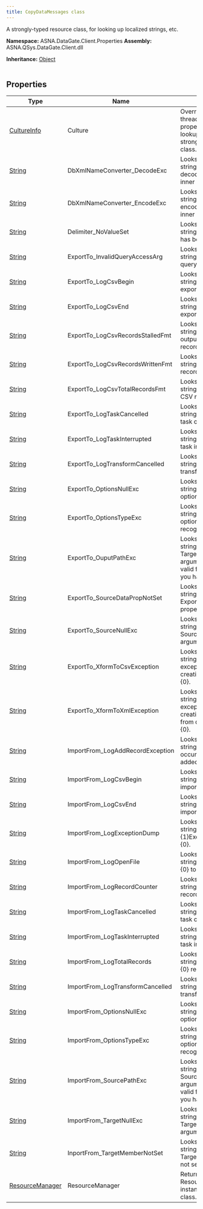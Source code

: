```yaml
---
title: CopyDataMessages class
---
```


A strongly-typed resource class, for looking up localized strings, etc.

**Namespace:** ASNA.DataGate.Client.Properties
**Assembly:** ASNA.QSys.DataGate.Client.dll

**Inheritance:** [Object](https://docs.microsoft.com/en-us/dotnet/api/system.object)
<br>
<br>

## Properties

| Type | Name | Description
| --- | --- | --- 
| [CultureInfo](https://docs.microsoft.com/en-us/dotnet/api/system.globalization.cultureinfo) | Culture | Overrides the current thread's CurrentUICulture property for allresource lookups using this strongly typed resource class. |
| [String](https://learn.microsoft.com/en-us/dotnet/api/system.string?view=net-8.0) | DbXmlNameConverter_DecodeExc | Looks up a localized string similar to Could not decode name '{0}'. See inner exception.. |
| [String](https://learn.microsoft.com/en-us/dotnet/api/system.string?view=net-8.0) | DbXmlNameConverter_EncodeExc | Looks up a localized string similar to Could not encode name '{0}'. See inner exception.. |
| [String](https://learn.microsoft.com/en-us/dotnet/api/system.string?view=net-8.0) | Delimiter_NoValueSet | Looks up a localized string similar to No value has been set. |
| [String](https://learn.microsoft.com/en-us/dotnet/api/system.string?view=net-8.0) | ExportTo_InvalidQueryAccessArg | Looks up a localized string similar to Invalid query access specified.. |
| [String](https://learn.microsoft.com/en-us/dotnet/api/system.string?view=net-8.0) | ExportTo_LogCsvBegin | Looks up a localized string similar to Begin export {2} from {0} to {1}.. |
| [String](https://learn.microsoft.com/en-us/dotnet/api/system.string?view=net-8.0) | ExportTo_LogCsvEnd | Looks up a localized string similar to End of export {2} from {0} to {1}.. |
| [String](https://learn.microsoft.com/en-us/dotnet/api/system.string?view=net-8.0) | ExportTo_LogCsvRecordsStalledFmt | Looks up a localized string similar to CSV output stalled at {0} records written.... |
| [String](https://learn.microsoft.com/en-us/dotnet/api/system.string?view=net-8.0) | ExportTo_LogCsvRecordsWrittenFmt | Looks up a localized string similar to {0} CSV records written.... |
| [String](https://learn.microsoft.com/en-us/dotnet/api/system.string?view=net-8.0) | ExportTo_LogCsvTotalRecordsFmt | Looks up a localized string similar to {0} total CSV records written.. |
| [String](https://learn.microsoft.com/en-us/dotnet/api/system.string?view=net-8.0) | ExportTo_LogTaskCancelled | Looks up a localized string similar to Export task cancelled.. |
| [String](https://learn.microsoft.com/en-us/dotnet/api/system.string?view=net-8.0) | ExportTo_LogTaskInterrupted | Looks up a localized string similar to Export task interrupted.. |
| [String](https://learn.microsoft.com/en-us/dotnet/api/system.string?view=net-8.0) | ExportTo_LogTransformCancelled | Looks up a localized string similar to Export transform task cancelled.. |
| [String](https://learn.microsoft.com/en-us/dotnet/api/system.string?view=net-8.0) | ExportTo_OptionsNullExc | Looks up a localized string similar to Export options cannot be null. |
| [String](https://learn.microsoft.com/en-us/dotnet/api/system.string?view=net-8.0) | ExportTo_OptionsTypeExc | Looks up a localized string similar to Export options argument type not recognized. |
| [String](https://learn.microsoft.com/en-us/dotnet/api/system.string?view=net-8.0) | ExportTo_OuputPathExc | Looks up a localized string similar to TargetPath property of argument must specify a valid file path to which you have permission. |
| [String](https://learn.microsoft.com/en-us/dotnet/api/system.string?view=net-8.0) | ExportTo_SourceDataPropNotSet | Looks up a localized string similar to ExportOptions.SourceData property not set.. |
| [String](https://learn.microsoft.com/en-us/dotnet/api/system.string?view=net-8.0) | ExportTo_SourceNullExc | Looks up a localized string similar to SourceData property of argument cannot be null. |
| [String](https://learn.microsoft.com/en-us/dotnet/api/system.string?view=net-8.0) | ExportTo_XformToCsvException | Looks up a localized string similar to An exception occurred while creating CSV document: {0}. |
| [String](https://learn.microsoft.com/en-us/dotnet/api/system.string?view=net-8.0) | ExportTo_XformToXmlException | Looks up a localized string similar to An exception occurred while creating XML document from database transform: {0}. |
| [String](https://learn.microsoft.com/en-us/dotnet/api/system.string?view=net-8.0) | ImportFrom_LogAddRecordException | Looks up a localized string similar to Exception occurred after {0} records added.. |
| [String](https://learn.microsoft.com/en-us/dotnet/api/system.string?view=net-8.0) | ImportFrom_LogCsvBegin | Looks up a localized string similar to Begin import {2} from {1} to {0}.. |
| [String](https://learn.microsoft.com/en-us/dotnet/api/system.string?view=net-8.0) | ImportFrom_LogCsvEnd | Looks up a localized string similar to End of import {2} from {1} to {0}.. |
| [String](https://learn.microsoft.com/en-us/dotnet/api/system.string?view=net-8.0) | ImportFrom_LogExceptionDump | Looks up a localized string similar to {1}Exception occurred: {0}. |
| [String](https://learn.microsoft.com/en-us/dotnet/api/system.string?view=net-8.0) | ImportFrom_LogOpenFile | Looks up a localized string similar to Opening {0} to import records.. |
| [String](https://learn.microsoft.com/en-us/dotnet/api/system.string?view=net-8.0) | ImportFrom_LogRecordCounter | Looks up a localized string similar to Added {0} records ({1} total).... |
| [String](https://learn.microsoft.com/en-us/dotnet/api/system.string?view=net-8.0) | ImportFrom_LogTaskCancelled | Looks up a localized string similar to Import task cancelled.. |
| [String](https://learn.microsoft.com/en-us/dotnet/api/system.string?view=net-8.0) | ImportFrom_LogTaskInterrupted | Looks up a localized string similar to Import task interrupted.. |
| [String](https://learn.microsoft.com/en-us/dotnet/api/system.string?view=net-8.0) | ImportFrom_LogTotalRecords | Looks up a localized string similar to Imported {0} records.. |
| [String](https://learn.microsoft.com/en-us/dotnet/api/system.string?view=net-8.0) | ImportFrom_LogTransformCancelled | Looks up a localized string similar to Import transform task cancelled.. |
| [String](https://learn.microsoft.com/en-us/dotnet/api/system.string?view=net-8.0) | ImportFrom_OptionsNullExc | Looks up a localized string similar to Import options cannot be null. |
| [String](https://learn.microsoft.com/en-us/dotnet/api/system.string?view=net-8.0) | ImportFrom_OptionsTypeExc | Looks up a localized string similar to Import options argument type not recognized. |
| [String](https://learn.microsoft.com/en-us/dotnet/api/system.string?view=net-8.0) | ImportFrom_SourcePathExc | Looks up a localized string similar to SourcePath property of argument must specify a valid file path to which you have permission.. |
| [String](https://learn.microsoft.com/en-us/dotnet/api/system.string?view=net-8.0) | ImportFrom_TargetNullExc | Looks up a localized string similar to TargetMember property of argument cannot be null.. |
| [String](https://learn.microsoft.com/en-us/dotnet/api/system.string?view=net-8.0) | InportFrom_TargetMemberNotSet | Looks up a localized string similar to TargetMember property not set.. |
| [ResourceManager](https://learn.microsoft.com/en-us/dotnet/api/) | ResourceManager | Returns the cached ResourceManager instance used by this class. |
